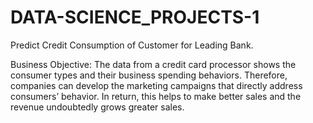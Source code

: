 # DATA-SCIENCE_PROJECTS-1
Predict Credit Consumption of Customer for Leading Bank.

Business Objective: The data from a credit card processor shows the consumer types and their business spending behaviors. Therefore, companies can develop the marketing campaigns that directly address consumers’ behavior. In return, this helps to make better sales and the revenue undoubtedly grows greater sales.

